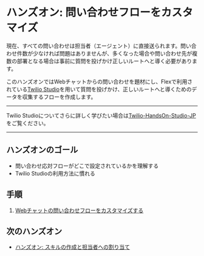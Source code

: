 #  ハンズオン: 問い合わせフローをカスタマイズ

現在、すべての問い合わせは担当者（エージェント）に直接送られます。問い合わせ件数が少なければ問題はありませんが、多くなった場合や問い合わせ先が複数の部署となる場合は事前に質問を投げかけ正しいルートへと導く必要があります。

このハンズオンではWebチャットからの問い合わせを題材にし、Flexで利用されている[Twilio Studio](https://www.twilio.com/ja/studio)を用いて質問を投げかけ、正しいルートへと導くためのデータを収集するフローを作成します。

---
Twilio Studioについてさらに詳しく学びたい場合は[Twilio-HandsOn-Studio-JP](https://neri78.github.io/Twilio-HandsOn-Studio-JP/)をご覧ください。

---

## ハンズオンのゴール
- 問い合わせ応対フローがどこで設定されているかを理解する
- Twilio Studioの利用方法に慣れる

## 手順
1. [Webチャットの問い合わせフローをカスタマイズする](01-Customize-Chat-Flow.md)

## 次のハンズオン

- [ハンズオン: スキルの作成と担当者への割り当て](../03-Create-and-Assign-Skills/00-Overview.md)
